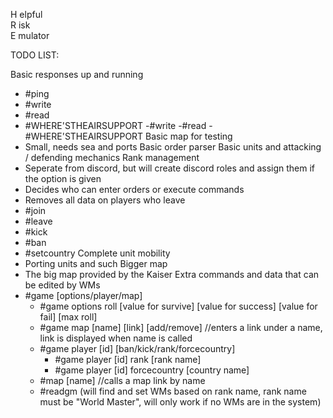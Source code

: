 H elpful<br/>
R isk<br/>
E mulator

TODO LIST:

Basic responses up and running
- #ping
- #write
- #read
- #WHERE'STHEAIRSUPPORT
	-#write
	-#read
	-#WHERE'STHEAIRSUPPORT
Basic map for testing
- Small, needs sea and ports
Basic order parser
Basic units and attacking / defending mechanics
Rank management
- Seperate from discord, but will create discord roles and assign them if the option is given
- Decides who can enter orders or execute commands
- Removes all data on players who leave
- #join
- #leave
- #kick
- #ban
- #setcountry
Complete unit mobility
- Porting units and such
Bigger map
- The big map provided by the Kaiser
Extra commands and data that can be edited by WMs
- #game [options/player/map]
  - #game options roll [value for survive] [value for success] [value for fail] [max roll]
  - #game map [name] [link] [add/remove] //enters a link under a name, link is displayed when name is called
  - #game player [id] [ban/kick/rank/forcecountry]
    - #game player [id] rank [rank name]
    - #game player [id] forcecountry [country name]
  - #map [name] //calls a map link by name
  - #readgm (will find and set WMs based on rank name, rank name must be "World Master", will only work if no WMs are in the system)
